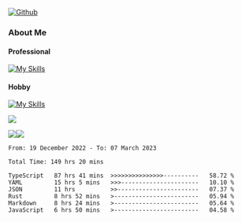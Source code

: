 [![Github](https://img.shields.io/github/followers/RinGoku?label=Follow&style=social)](https://github.com/RinGoku)

### About Me
#### Professional
[![My Skills](https://skillicons.dev/icons?i=react,ts,js,nodejs,java,graphql,firebase,githubactions&theme=light)](https://skillicons.dev)
#### Hobby
[![My Skills](https://skillicons.dev/icons?i=unity,rust,py&theme=light)](https://skillicons.dev)


![](https://github-profile-summary-cards.vercel.app/api/cards/profile-details?username=RinGoku&theme=default)

![](https://github-profile-summary-cards.vercel.app/api/cards/repos-per-language?username=RinGoku&theme=default)![](https://github-profile-summary-cards.vercel.app/api/cards/stats?username=RinGoku&theme=default)

<!--START_SECTION:waka-->

```text
From: 19 December 2022 - To: 07 March 2023

Total Time: 149 hrs 20 mins

TypeScript   87 hrs 41 mins  >>>>>>>>>>>>>>>----------   58.72 %
YAML         15 hrs 5 mins   >>>----------------------   10.10 %
JSON         11 hrs          >>-----------------------   07.37 %
Rust         8 hrs 52 mins   >------------------------   05.94 %
Markdown     8 hrs 24 mins   >------------------------   05.64 %
JavaScript   6 hrs 50 mins   >------------------------   04.58 %
```

<!--END_SECTION:waka-->
